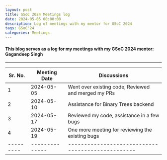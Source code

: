 ```yaml
---
layout: post
title: GSoC 2024 Meetings log
date: 2024-05-05 00:00:00
description: Log of meetings with my mentor for GSoC 2024
tags: GSoC'24
categories: Meetings
---
```


#### This blog serves as a log for my meetings with my GSoC 2024 mentor: Gagandeep Singh

---

| Sr. No. | Meeting Date | Discussions                                     |
|---------|--------------|-------------------------------------------------|
| 1       | 2024-05-05   | Went over existing code, Reviewed and merged my PRs                       |
| 2       | 2024-05-10   | Assistance for Binary Trees backend                       |
| 3       | 2024-05-17   | Reviewed my code, assistance in a few bugs                       |
| 4       | 2024-05-19   | One more meeting for reviewing the existing bugs                      |
|---------|--------------|-------------------------------------------------|


